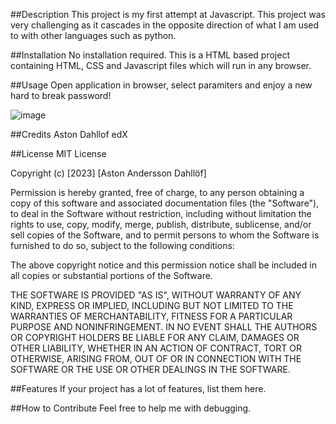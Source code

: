 ##Description
This project is my first attempt at Javascript. This project was very challenging as it cascades in the opposite direction of what I am used to with other languages such as python.


##Installation
No installation required. This is a HTML based project containing HTML, CSS and Javascript files which will run in any browser.

##Usage
Open application in browser, select paramiters and enjoy a new hard to break password!

![image](https://github.com/Valleyleaf/Javascript-Password_generator/assets/137734906/753cab86-05a7-4d3c-a992-205f29cfb7e6)


##Credits
Aston Dahllof
edX

##License
MIT License

Copyright (c) [2023] [Aston Andersson Dahllöf]

Permission is hereby granted, free of charge, to any person obtaining a copy of this software and associated documentation files (the "Software"), to deal in the Software without restriction, including without limitation the rights to use, copy, modify, merge, publish, distribute, sublicense, and/or sell copies of the Software, and to permit persons to whom the Software is furnished to do so, subject to the following conditions:

The above copyright notice and this permission notice shall be included in all copies or substantial portions of the Software.

THE SOFTWARE IS PROVIDED "AS IS", WITHOUT WARRANTY OF ANY KIND, EXPRESS OR IMPLIED, INCLUDING BUT NOT LIMITED TO THE WARRANTIES OF MERCHANTABILITY, FITNESS FOR A PARTICULAR PURPOSE AND NONINFRINGEMENT. IN NO EVENT SHALL THE AUTHORS OR COPYRIGHT HOLDERS BE LIABLE FOR ANY CLAIM, DAMAGES OR OTHER LIABILITY, WHETHER IN AN ACTION OF CONTRACT, TORT OR OTHERWISE, ARISING FROM, OUT OF OR IN CONNECTION WITH THE SOFTWARE OR THE USE OR OTHER DEALINGS IN THE SOFTWARE.

##Features
If your project has a lot of features, list them here.

##How to Contribute
Feel free to help me with debugging.
